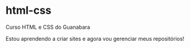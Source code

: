 # html-css
 Curso HTML e CSS do Guanabara

 Estou aprendendo a criar sites e agora vou gerenciar meus repositórios!
